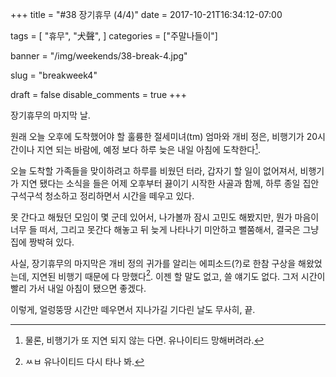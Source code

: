 +++
title = "#38 장기휴무 (4/4)"
date = 2017-10-21T16:34:12-07:00

tags = [
  "휴무",
  "犬聲",
]
categories = ["주말나들이"]

banner = "/img/weekends/38-break-4.jpg"

slug = "breakweek4"

draft = false
disable_comments = true
+++

장기휴무의 마지막 날.

<!--more-->

원래 오늘 오후에 도착했어야 할 훌륭한 절세미녀(tm) 엄마와 개비 정은, 비행기가
20시간이나 지연 되는 바람에, 예정 보다 하루 늦은 내일 아침에 도착한다[^1].

[^1]: 물론, 비행기가 또 지연 되지 않는 다면. 유나이티드 망해버려라.

오늘 도착할 가족들을 맞이하려고 하루를 비웠던 터라, 갑자기 할 일이 없어져서,
비행기가 지연 됐다는 소식을 들은 어제 오후부터 끓이기 시작한 사골과 함께,
하루 종일 집안 구석구석 청소하고 정리하면서 시간을 떼우고 있다.

못 간다고 해뒀던 모임이 몇 군데 있어서, 나가볼까 잠시 고민도 해봤지만,
뭔가 마음이 너무 들 떠서, 그리고 못간다 해놓고 뒤 늦게 나타나기 미안하고
뻘쭘해서, 결국은 그냥 집에 짱박혀 있다.

사실, 장기휴무의 마지막은 개비 정의 귀가를 알리는 에피소드(?)로 한참 구상을
해왔었는데, 지연된 비행기 때문에 다 망했다[^2]. 이젠 할 말도 없고, 쓸 얘기도
없다. 그저 시간이 빨리 가서 내일 아침이 됐으면 좋겠다.

[^2]: ㅆㅂ 유나이티드 다시 타나 봐.

이렇게, 얼렁뚱땅 시간만 떼우면서 지나가길 기다린 날도 무사히, 끝.
